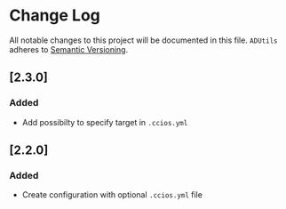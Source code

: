 # Change Log
All notable changes to this project will be documented in this file.
`ADUtils` adheres to [Semantic Versioning](http://semver.org/).

## [2.3.0]

### Added
- Add possibilty to specify target in `.ccios.yml`

## [2.2.0]

### Added
- Create configuration with optional `.ccios.yml` file
